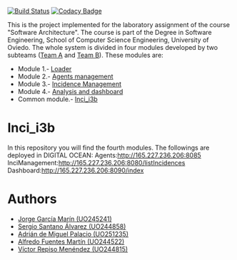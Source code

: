 [![Build Status](https://travis-ci.org/Arquisoft/Inci_i3b.svg?branch=master)](https://travis-ci.org/Arquisoft/Inci_i3b)
[![Codacy Badge](https://api.codacy.com/project/badge/Grade/43af5c0e2a6745df932bd77d84a0103f)](https://www.codacy.com/app/jelabra/Inci_i3b?utm_source=github.com&amp;utm_medium=referral&amp;utm_content=Arquisoft/Inci_i3b&amp;utm_campaign=Badge_Grade)

This is the project implemented for the laboratory assignment of the course "Software Architecture". The course is part of the Degree in Software Engineering, School of Computer Science Engineering, University of Oviedo. The whole system is divided in four modules developed by two subteams ([Team A](https://github.com/orgs/Arquisoft/teams/course1718_i3b2) and [Team B](https://github.com/orgs/Arquisoft/teams/course1718_i3b1)). These modules are:

* Module 1.- [Loader](https://github.com/Arquisoft/Loader_i3b)
* Module 2.- [Agents management](https://github.com/Arquisoft/Agents_i3b)
* Module 3.- [Incidence Management](https://github.com/Arquisoft/InciManager_i3b)
* Module 4.- [Analysis and dashboard](https://github.com/Arquisoft/InciDashboard_i3b)
* Common module.- [Inci_i3b](https://github.com/Arquisoft/Inci_i3b)

# Inci_i3b
In this repository you will find the fourth modules. The followings are deployed in DIGITAL OCEAN:
Agents:http://165.227.236.206:8085
InciManagement:http://165.227.236.206:8080/listIncidences
Dashboard:http://165.227.236.206:8090/index

# Authors
* [Jorge García Marín (UO245241)](https://github.com/JorgeGarciaMarin)
* [Sergio Santano Álvarez (UO244858)](https://github.com/sergiosantano)
* [Adrián de Miguel Palacio (UO251235)](https://github.com/admipa97)
* [Alfredo Fuentes Martín (UO244522)](https://github.com/alfredofuentes9)
* [Víctor Repiso Menéndez (UO244815)](https://github.com/Victorreme)
